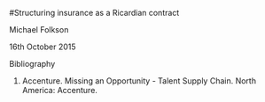 #Structuring insurance as a Ricardian contract

Michael Folkson

16th October 2015

Bibliography

1.	Accenture. Missing an Opportunity - Talent Supply Chain. North America: Accenture.


